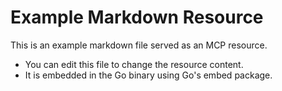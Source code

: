 # Example Markdown Resource

This is an example markdown file served as an MCP resource.

- You can edit this file to change the resource content.
- It is embedded in the Go binary using Go's embed package.
